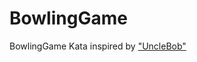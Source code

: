 # BowlingGame
BowlingGame Kata inspired by <a href="http://butunclebob.com/ArticleS.UncleBob.TheBowlingGameKata">"UncleBob"</a>
